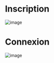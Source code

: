 # Inscription
![image](https://github.com/user-attachments/assets/e5836aa9-0e98-418a-86be-d9bf89b066e9)
# Connexion
![image](https://github.com/user-attachments/assets/b7372e76-6105-4535-ae9b-3975c6f33460)
